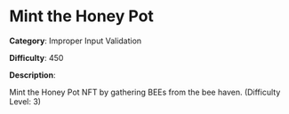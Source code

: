# Mint the Honey Pot

**Category**: Improper Input Validation

**Difficulty**: 450

**Description**:

Mint the Honey Pot NFT by gathering BEEs from the bee haven. (Difficulty Level: 3)
